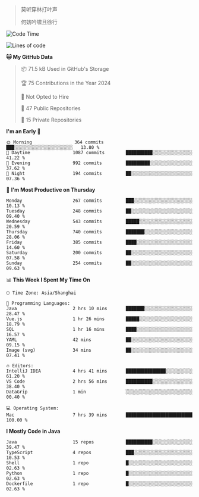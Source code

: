 > 莫听穿林打叶声
> 
> 何妨吟啸且徐行

<!-- ![Github Stats](https://github-readme-stats.vercel.app/api?username=catch6&count_private=true&show_icons=true&theme=gruvbox) -->

<!-- ![Top Langs](https://github-readme-stats.vercel.app/api/top-langs/?username=catch6&layout=compact) -->

<!--START_SECTION:waka-->
![Code Time](http://img.shields.io/badge/Code%20Time-1%2C589%20hrs%2028%20mins-blue)

![Lines of code](https://img.shields.io/badge/From%20Hello%20World%20I%27ve%20Written-9.4%20million%20lines%20of%20code-blue)

**🐱 My GitHub Data** 

> 📦 71.5 kB Used in GitHub's Storage 
 > 
> 🏆 75 Contributions in the Year 2024
 > 
> 🚫 Not Opted to Hire
 > 
> 📜 47 Public Repositories 
 > 
> 🔑 15 Private Repositories 
 > 
**I'm an Early 🐤** 

```text
🌞 Morning                364 commits         ███░░░░░░░░░░░░░░░░░░░░░░   13.80 % 
🌆 Daytime                1087 commits        ██████████░░░░░░░░░░░░░░░   41.22 % 
🌃 Evening                992 commits         █████████░░░░░░░░░░░░░░░░   37.62 % 
🌙 Night                  194 commits         ██░░░░░░░░░░░░░░░░░░░░░░░   07.36 % 
```
📅 **I'm Most Productive on Thursday** 

```text
Monday                   267 commits         ███░░░░░░░░░░░░░░░░░░░░░░   10.13 % 
Tuesday                  248 commits         ██░░░░░░░░░░░░░░░░░░░░░░░   09.40 % 
Wednesday                543 commits         █████░░░░░░░░░░░░░░░░░░░░   20.59 % 
Thursday                 740 commits         ███████░░░░░░░░░░░░░░░░░░   28.06 % 
Friday                   385 commits         ████░░░░░░░░░░░░░░░░░░░░░   14.60 % 
Saturday                 200 commits         ██░░░░░░░░░░░░░░░░░░░░░░░   07.58 % 
Sunday                   254 commits         ██░░░░░░░░░░░░░░░░░░░░░░░   09.63 % 
```


📊 **This Week I Spent My Time On** 

```text
🕑︎ Time Zone: Asia/Shanghai

💬 Programming Languages: 
Java                     2 hrs 10 mins       ███████░░░░░░░░░░░░░░░░░░   28.47 % 
Vue.js                   1 hr 26 mins        █████░░░░░░░░░░░░░░░░░░░░   18.79 % 
SQL                      1 hr 16 mins        ████░░░░░░░░░░░░░░░░░░░░░   16.57 % 
YAML                     42 mins             ██░░░░░░░░░░░░░░░░░░░░░░░   09.15 % 
Image (svg)              34 mins             ██░░░░░░░░░░░░░░░░░░░░░░░   07.41 % 

🔥 Editors: 
IntelliJ IDEA            4 hrs 41 mins       ███████████████░░░░░░░░░░   61.20 % 
VS Code                  2 hrs 56 mins       ██████████░░░░░░░░░░░░░░░   38.40 % 
DataGrip                 1 min               ░░░░░░░░░░░░░░░░░░░░░░░░░   00.40 % 

💻 Operating System: 
Mac                      7 hrs 39 mins       █████████████████████████   100.00 % 
```

**I Mostly Code in Java** 

```text
Java                     15 repos            ██████████░░░░░░░░░░░░░░░   39.47 % 
TypeScript               4 repos             ███░░░░░░░░░░░░░░░░░░░░░░   10.53 % 
Shell                    1 repo              █░░░░░░░░░░░░░░░░░░░░░░░░   02.63 % 
Python                   1 repo              █░░░░░░░░░░░░░░░░░░░░░░░░   02.63 % 
Dockerfile               1 repo              █░░░░░░░░░░░░░░░░░░░░░░░░   02.63 % 
```




<!--END_SECTION:waka-->
